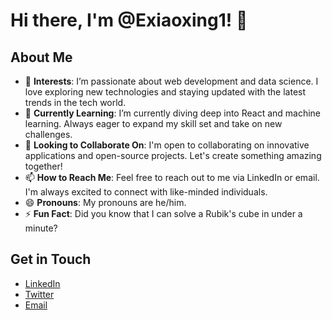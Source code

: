# Hi there, I'm @Exiaoxing1! 👋

## About Me
- 👀 **Interests**: I’m passionate about web development and data science. I love exploring new technologies and staying updated with the latest trends in the tech world.
- 🌱 **Currently Learning**: I’m currently diving deep into React and machine learning. Always eager to expand my skill set and take on new challenges.
- 💞️ **Looking to Collaborate On**: I'm open to collaborating on innovative applications and open-source projects. Let's create something amazing together!
- 📫 **How to Reach Me**: Feel free to reach out to me via LinkedIn or email. I'm always excited to connect with like-minded individuals.
- 😄 **Pronouns**: My pronouns are he/him.
- ⚡ **Fun Fact**: Did you know that I can solve a Rubik's cube in under a minute?

## Get in Touch
- [LinkedIn](https://www.linkedin.com/in/yourprofile)
- [Twitter](https://twitter.com/yourprofile)
- [Email](mailto:youremail@example.com)

<!---
Exiaoxing1/Exiaoxing1 is a ✨ special ✨ repository because its `README.md` (this file) appears on your GitHub profile.
You can click the Preview link to take a look at your changes.
--->
